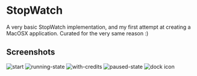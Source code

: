 StopWatch
=========

A very basic StopWatch implementation, and my first attempt at creating a MacOSX
application. Curated for the very same reason :)

Screenshots
-----------

![start][start]
![running-state][running-state]
![with-credits][with-credits]
![paused-state][paused-state]
![dock icon][dock-icon]

  [start]: http://goo.gl/zOpWXP
  [paused-state]: http://goo.gl/Rwqaku
  [running-state]: http://goo.gl/tASvA7
  [dock-icon]: http://goo.gl/CYUHDf
  [with-credits]: http://goo.gl/Bv2ENF
